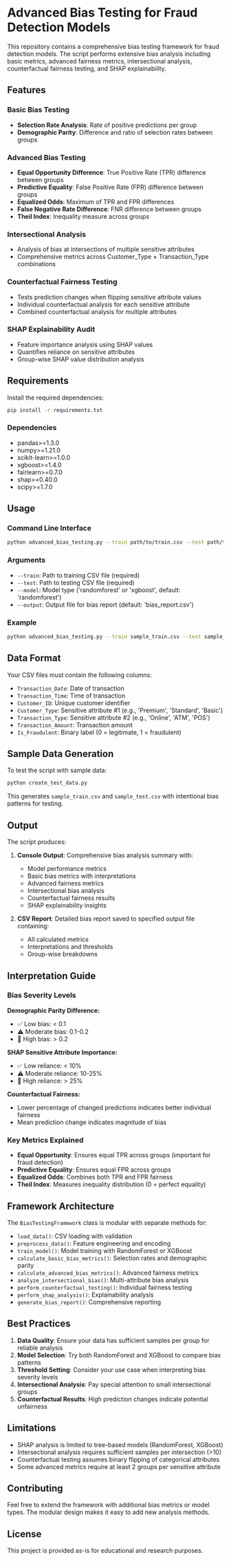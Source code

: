 # Advanced Bias Testing for Fraud Detection Models

This repository contains a comprehensive bias testing framework for fraud detection models. The script performs extensive bias analysis including basic metrics, advanced fairness metrics, intersectional analysis, counterfactual fairness testing, and SHAP explainability.

## Features

### Basic Bias Testing
- **Selection Rate Analysis**: Rate of positive predictions per group
- **Demographic Parity**: Difference and ratio of selection rates between groups

### Advanced Bias Testing  
- **Equal Opportunity Difference**: True Positive Rate (TPR) difference between groups
- **Predictive Equality**: False Positive Rate (FPR) difference between groups
- **Equalized Odds**: Maximum of TPR and FPR differences
- **False Negative Rate Difference**: FNR difference between groups
- **Theil Index**: Inequality measure across groups

### Intersectional Analysis
- Analysis of bias at intersections of multiple sensitive attributes
- Comprehensive metrics across Customer_Type × Transaction_Type combinations

### Counterfactual Fairness Testing
- Tests prediction changes when flipping sensitive attribute values
- Individual counterfactual analysis for each sensitive attribute
- Combined counterfactual analysis for multiple attributes

### SHAP Explainability Audit
- Feature importance analysis using SHAP values
- Quantifies reliance on sensitive attributes
- Group-wise SHAP value distribution analysis

## Requirements

Install the required dependencies:

```bash
pip install -r requirements.txt
```

### Dependencies
- pandas>=1.3.0
- numpy>=1.21.0
- scikit-learn>=1.0.0
- xgboost>=1.4.0
- fairlearn>=0.7.0
- shap>=0.40.0
- scipy>=1.7.0

## Usage

### Command Line Interface

```bash
python advanced_bias_testing.py --train path/to/train.csv --test path/to/test.csv [options]
```

### Arguments

- `--train`: Path to training CSV file (required)
- `--test`: Path to testing CSV file (required)
- `--model`: Model type ('randomforest' or 'xgboost', default: 'randomforest')
- `--output`: Output file for bias report (default: 'bias_report.csv')

### Example

```bash
python advanced_bias_testing.py --train sample_train.csv --test sample_test.csv --model randomforest --output my_bias_report.csv
```

## Data Format

Your CSV files must contain the following columns:

- `Transaction_Date`: Date of transaction
- `Transaction_Time`: Time of transaction  
- `Customer_ID`: Unique customer identifier
- `Customer_Type`: Sensitive attribute #1 (e.g., 'Premium', 'Standard', 'Basic')
- `Transaction_Type`: Sensitive attribute #2 (e.g., 'Online', 'ATM', 'POS')
- `Transaction_Amount`: Transaction amount
- `Is_Fraudulent`: Binary label (0 = legitimate, 1 = fraudulent)

## Sample Data Generation

To test the script with sample data:

```bash
python create_test_data.py
```

This generates `sample_train.csv` and `sample_test.csv` with intentional bias patterns for testing.

## Output

The script produces:

1. **Console Output**: Comprehensive bias analysis summary with:
   - Model performance metrics
   - Basic bias metrics with interpretations
   - Advanced fairness metrics
   - Intersectional bias analysis
   - Counterfactual fairness results
   - SHAP explainability insights

2. **CSV Report**: Detailed bias report saved to specified output file containing:
   - All calculated metrics
   - Interpretations and thresholds
   - Group-wise breakdowns

## Interpretation Guide

### Bias Severity Levels

**Demographic Parity Difference:**
- ✅ Low bias: < 0.1
- ⚠️ Moderate bias: 0.1-0.2  
- 🚨 High bias: > 0.2

**SHAP Sensitive Attribute Importance:**
- ✅ Low reliance: < 10%
- ⚠️ Moderate reliance: 10-25%
- 🚨 High reliance: > 25%

**Counterfactual Fairness:**
- Lower percentage of changed predictions indicates better individual fairness
- Mean prediction change indicates magnitude of bias

### Key Metrics Explained

- **Equal Opportunity**: Ensures equal TPR across groups (important for fraud detection)
- **Predictive Equality**: Ensures equal FPR across groups  
- **Equalized Odds**: Combines both TPR and FPR fairness
- **Theil Index**: Measures inequality distribution (0 = perfect equality)

## Framework Architecture

The `BiasTestingFramework` class is modular with separate methods for:

- `load_data()`: CSV loading with validation
- `preprocess_data()`: Feature engineering and encoding
- `train_model()`: Model training with RandomForest or XGBoost
- `calculate_basic_bias_metrics()`: Selection rates and demographic parity
- `calculate_advanced_bias_metrics()`: Advanced fairness metrics
- `analyze_intersectional_bias()`: Multi-attribute bias analysis
- `perform_counterfactual_testing()`: Individual fairness testing
- `perform_shap_analysis()`: Explainability analysis
- `generate_bias_report()`: Comprehensive reporting

## Best Practices

1. **Data Quality**: Ensure your data has sufficient samples per group for reliable analysis
2. **Model Selection**: Try both RandomForest and XGBoost to compare bias patterns
3. **Threshold Setting**: Consider your use case when interpreting bias severity levels
4. **Intersectional Analysis**: Pay special attention to small intersectional groups
5. **Counterfactual Results**: High prediction changes indicate potential unfairness

## Limitations

- SHAP analysis is limited to tree-based models (RandomForest, XGBoost)
- Intersectional analysis requires sufficient samples per intersection (>10)
- Counterfactual testing assumes binary flipping of categorical attributes
- Some advanced metrics require at least 2 groups per sensitive attribute

## Contributing

Feel free to extend the framework with additional bias metrics or model types. The modular design makes it easy to add new analysis methods.

## License

This project is provided as-is for educational and research purposes.

